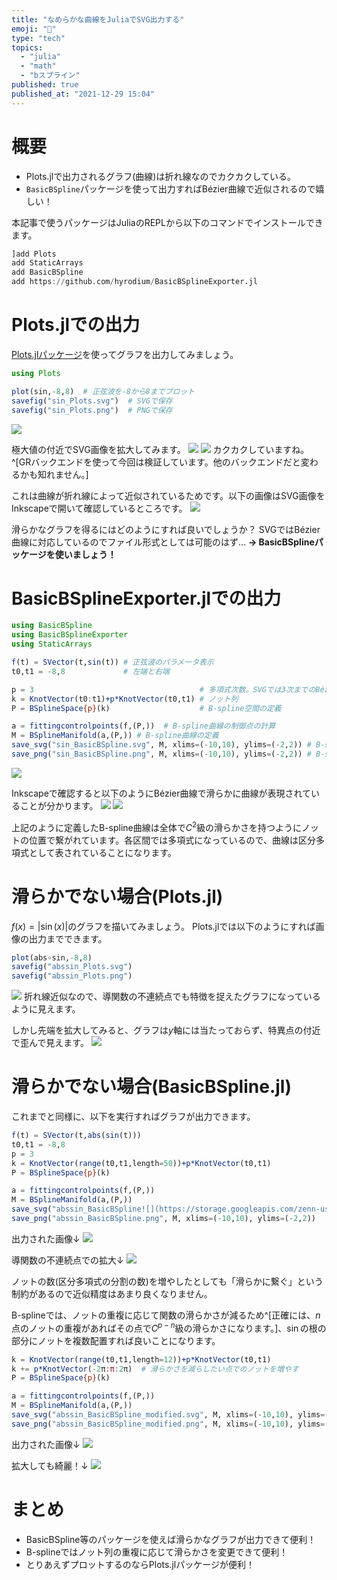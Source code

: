 ```yaml
---
title: "なめらかな曲線をJuliaでSVG出力する"
emoji: "🌊"
type: "tech"
topics:
  - "julia"
  - "math"
  - "bスプライン"
published: true
published_at: "2021-12-29 15:04"
---
```


# 概要
* Plots.jlで出力されるグラフ(曲線)は折れ線なのでカクカクしている。
* `BasicBSpline`パッケージを使って出力すればBézier曲線で近似されるので嬉しい！

本記事で使うパッケージはJuliaのREPLから以下のコマンドでインストールできます。
```julia
]add Plots
add StaticArrays
add BasicBSpline
add https://github.com/hyrodium/BasicBSplineExporter.jl
```

# Plots.jlでの出力
[Plots.jlパッケージ](https://docs.juliaplots.org/latest/)を使ってグラフを出力してみましょう。

```julia
using Plots

plot(sin,-8,8)  # 正弦波を-8から8までプロット
savefig("sin_Plots.svg")  # SVGで保存
savefig("sin_Plots.png")  # PNGで保存
```
![](https://storage.googleapis.com/zenn-user-upload/88c9312f1fe5-20211228.png)

極大値の付近でSVG画像を拡大してみます。
![](https://storage.googleapis.com/zenn-user-upload/b16f55765887-20211228.png)
![](https://storage.googleapis.com/zenn-user-upload/bc0cd79f198d-20211228.png)
カクカクしていますね。^[GRバックエンドを使って今回は検証しています。他のバックエンドだと変わるかも知れません。]

これは曲線が折れ線によって近似されているためです。以下の画像はSVG画像をInkscapeで開いて確認しているところです。
![](https://storage.googleapis.com/zenn-user-upload/79ad4275bcf3-20211228.png)

滑らかなグラフを得るにはどのようにすれば良いでしょうか？
SVGではBézier曲線に対応しているのでファイル形式としては可能のはず…
**→ BasicBSplineパッケージを使いましょう！**

# BasicBSplineExporter.jlでの出力

```julia
using BasicBSpline
using BasicBSplineExporter
using StaticArrays

f(t) = SVector(t,sin(t)) # 正弦波のパラメータ表示
t0,t1 = -8,8             # 左端と右端

p = 3                                     # 多項式次数。SVGでは3次までのBézier曲線が使える。
k = KnotVector(t0:t1)+p*KnotVector(t0,t1) # ノット列
P = BSplineSpace{p}(k)                    # B-spline空間の定義

a = fittingcontrolpoints(f,(P,))  # B-spline曲線の制御点の計算
M = BSplineManifold(a,(P,)) # B-spline曲線の定義
save_svg("sin_BasicBSpline.svg", M, xlims=(-10,10), ylims=(-2,2)) # B-spline曲線をSVGで保存
save_png("sin_BasicBSpline.png", M, xlims=(-10,10), ylims=(-2,2)) # B-spline曲線をPNGで保存![](https://storage.googleapis.com/zenn-user-upload/731678b5e5e8-20211229.png)
```
![](https://storage.googleapis.com/zenn-user-upload/bb495a477f42-20211229.png)

Inkscapeで確認すると以下のようにBézier曲線で滑らかに曲線が表現されていることが分かります。
![](https://storage.googleapis.com/zenn-user-upload/7ab96d2ead78-20211229.png)
![](https://storage.googleapis.com/zenn-user-upload/f5158905ca58-20211229.png)

上記のように定義したB-spline曲線は全体で$C^2$級の滑らかさを持つようにノットの位置で繋がれています。各区間では多項式になっているので、曲線は区分多項式として表されていることになります。

# 滑らかでない場合(Plots.jl)
$f(x)=|\sin(x)|$のグラフを描いてみましょう。
Plots.jlでは以下のようにすれば画像の出力までできます。
```julia
plot(abs∘sin,-8,8)
savefig("abssin_Plots.svg")
savefig("abssin_Plots.png")
```
![](https://storage.googleapis.com/zenn-user-upload/8b88a5d81af0-20211229.png)
折れ線近似なので、導関数の不連続点でも特徴を捉えたグラフになっているように見えます。

しかし先端を拡大してみると、グラフは$y$軸には当たっておらず、特異点の付近で歪んで見えます。
![](https://storage.googleapis.com/zenn-user-upload/49db087731fe-20211229.png)

# 滑らかでない場合(BasicBSpline.jl)
これまでと同様に、以下を実行すればグラフが出力できます。
```julia
f(t) = SVector(t,abs(sin(t)))
t0,t1 = -8,8
p = 3
k = KnotVector(range(t0,t1,length=50))+p*KnotVector(t0,t1)
P = BSplineSpace{p}(k)

a = fittingcontrolpoints(f,(P,))
M = BSplineManifold(a,(P,))
save_svg("abssin_BasicBSpline![](https://storage.googleapis.com/zenn-user-upload/555b66bd3bac-20211229.png).svg", M, xlims=(-10,10), ylims=(-2,2))
save_png("abssin_BasicBSpline.png", M, xlims=(-10,10), ylims=(-2,2))
```
出力された画像↓
![](https://storage.googleapis.com/zenn-user-upload/7de289a7db3a-20211229.png)

導関数の不連続点での拡大↓
![](https://storage.googleapis.com/zenn-user-upload/0db7da0895db-20211229.png)

ノットの数(区分多項式の分割の数)を増やしたとしても「滑らかに繋ぐ」という制約があるので近似精度はあまり良くなりません。

B-splineでは、ノットの重複に応じて関数の滑らかさが減るため^[正確には、$n$点のノットの重複があればその点で$C^{p-n}$級の滑らかさになります。]、$\sin$の根の部分にノットを複数配置すれば良いことになります。

```julia
k = KnotVector(range(t0,t1,length=12))+p*KnotVector(t0,t1)
k += p*KnotVector(-2π:π:2π)  # 滑らかさを減らしたい点でのノットを増やす
P = BSplineSpace{p}(k)

a = fittingcontrolpoints(f,(P,))
M = BSplineManifold(a,(P,))
save_svg("abssin_BasicBSpline_modified.svg", M, xlims=(-10,10), ylims=(-2,2))
save_png("abssin_BasicBSpline_modified.png", M, xlims=(-10,10), ylims=(-2,2))
```
出力された画像↓
![](https://storage.googleapis.com/zenn-user-upload/6b5e6ce98a41-20211229.png)

拡大しても綺麗！↓
![](https://storage.googleapis.com/zenn-user-upload/afc30a4f8f8c-20211229.png)

# まとめ
* BasicBSpline等のパッケージを使えば滑らかなグラフが出力できて便利！
* B-splineではノット列の重複に応じて滑らかさを変更できて便利！
* とりあえずプロットするのならPlots.jlパッケージが便利！